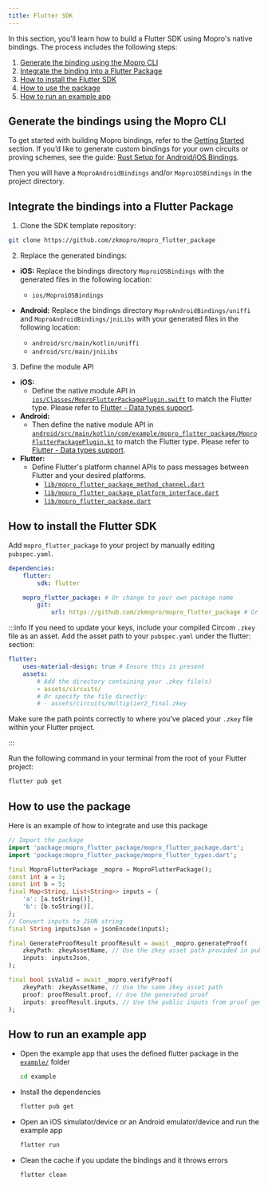 ```yaml
---
title: Flutter SDK
---
```


In this section, you'll learn how to build a Flutter SDK using Mopro's native bindings.
The process includes the following steps:

1. [Generate the binding using the Mopro CLI](#generate-the-bindings-using-the-mopro-cli)
2. [Integrate the binding into a Flutter Package](#integrate-the-bindings-into-a-flutter-package)
3. [How to install the Flutter SDK](#how-to-install-the-flutter-sdk)
4. [How to use the package](#how-to-use-the-package)
5. [How to run an example app](#how-to-run-an-example-app)

## Generate the bindings using the Mopro CLI

To get started with building Mopro bindings, refer to the [Getting Started](/docs/getting-started) section.
If you’d like to generate custom bindings for your own circuits or proving schemes, see the guide:
[Rust Setup for Android/iOS Bindings](/docs/setup/rust-setup).

Then you will have a `MoproAndroidBindings` and/or `MoproiOSBindings` in the project directory.

## Integrate the bindings into a Flutter Package

1. Clone the SDK template repository:

```sh
git clone https://github.com/zkmopro/mopro_flutter_package
```

2. Replace the generated bindings:

-   **iOS:** Replace the bindings directory `MoproiOSBindings` with the generated files in the following location:
    -   `ios/MoproiOSBindings`
-   **Android:** Replace the bindings directory `MoproAndroidBindings/uniffi` and `MoproAndroidBindings/jniLibs` with your generated files in the following location:

    -   `android/src/main/kotlin/uniffi`
    -   `android/src/main/jniLibs`

3. Define the module API

-   **iOS:**
    -   Define the native module API in [`ios/Classes/MoproFlutterPackagePlugin.swift`](https://github.com/zkmopro/mopro_flutter_package/blob/d0ed1a1ce35b24afca8d8e28ea6dcba230c6b584/ios/Classes/MoproFlutterPackagePlugin.swift#L5) to match the Flutter type. Please refer to [Flutter - Data types support](https://docs.flutter.dev/platform-integration/platform-channels#codec).
-   **Android:**
    -   Then define the native module API in [`android/src/main/kotlin/com/example/mopro_flutter_package/MoproFlutterPackagePlugin.kt`](https://github.com/zkmopro/mopro_flutter_package/blob/d0ed1a1ce35b24afca8d8e28ea6dcba230c6b584/android/src/main/kotlin/com/example/mopro_flutter_package/MoproFlutterPackagePlugin.kt#L14) to match the Flutter type. Please refer to [Flutter - Data types support](https://docs.flutter.dev/platform-integration/platform-channels#codec).
-   **Flutter:**
    -   Define Flutter's platform channel APIs to pass messages between Flutter and your desired platforms.
        -   [`lib/mopro_flutter_package_method_channel.dart`](https://github.com/zkmopro/mopro_flutter_package/blob/d0ed1a1ce35b24afca8d8e28ea6dcba230c6b584/lib/mopro_flutter_package_method_channel.dart#L8)
        -   [`lib/mopro_flutter_package_platform_interface.dart`](https://github.com/zkmopro/mopro_flutter_package/blob/d0ed1a1ce35b24afca8d8e28ea6dcba230c6b584/lib/mopro_flutter_package_platform_interface.dart#L6)
        -   [`lib/mopro_flutter_package.dart`](https://github.com/zkmopro/mopro_flutter_package/blob/d0ed1a1ce35b24afca8d8e28ea6dcba230c6b584/lib/mopro_flutter_package.dart#L15)

## How to install the Flutter SDK

Add `mopro_flutter_package` to your project by manually editing `pubspec.yaml`.

```yaml
dependencies:
    flutter:
        sdk: flutter

    mopro_flutter_package: # Or change to your own package name
        git:
            url: https://github.com/zkmopro/mopro_flutter_package # Or change to your own URL
```

:::info
If you need to update your keys, include your compiled Circom `.zkey` file as an asset. Add the asset path to your `pubspec.yaml` under the flutter: section:

```yaml
flutter:
    uses-material-design: true # Ensure this is present
    assets:
        # Add the directory containing your .zkey file(s)
        - assets/circuits/
        # Or specify the file directly:
        # - assets/circuits/multiplier2_final.zkey
```

Make sure the path points correctly to where you've placed your `.zkey` file within your Flutter project.

:::

Run the following command in your terminal from the root of your Flutter project:

```sh
flutter pub get
```

## How to use the package

Here is an example of how to integrate and use this package

```dart
// Import the package
import 'package:mopro_flutter_package/mopro_flutter_package.dart';
import 'package:mopro_flutter_package/mopro_flutter_types.dart';

final MoproFlutterPackage _mopro = MoproFlutterPackage();
const int a = 3;
const int b = 5;
final Map<String, List<String>> inputs = {
    'a': [a.toString()],
    'b': [b.toString()],
};
// Convert inputs to JSON string
final String inputsJson = jsonEncode(inputs);

final GenerateProofResult proofResult = await _mopro.generateProof(
    zkeyPath: zkeyAssetName, // Use the zkey asset path provided in pubspec.yaml (e.g. "assets/multiplier2_final.zkey")
    inputs: inputsJson,
);

final bool isValid = await _mopro.verifyProof(
    zkeyPath: zkeyAssetName, // Use the same zkey asset path
    proof: proofResult.proof, // Use the generated proof
    inputs: proofResult.inputs, // Use the public inputs from proof generation
);
```

## How to run an example app

-   Open the example app that uses the defined flutter package in the [`example/`](https://github.com/zkmopro/mopro_flutter_package/tree/main/example) folder
    ```sh
    cd example
    ```
-   Install the dependencies
    ```sh
    flutter pub get
    ```
-   Open an iOS simulator/device or an Android emulator/device and run the example app
    ```sh
    flutter run
    ```
-   Clean the cache if you update the bindings and it throws errors
    ```sh
    flutter clean
    ```
